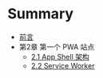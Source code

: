 # Summary

* [前言](README.md)
* 第2章 第一个 PWA 站点
  * [2.1 App Shell 架构](21-app-shell-jia-gou.md)
  * [2.2 Service Worker](22-service-worker.md)

